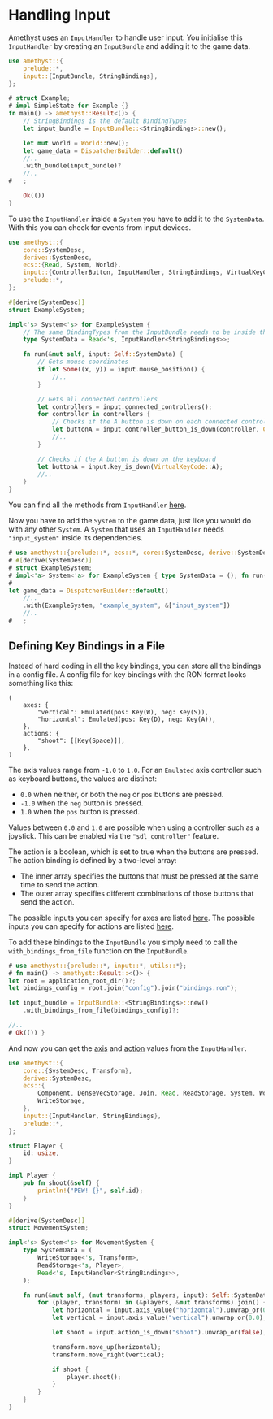 # Handling Input

Amethyst uses an `InputHandler` to handle user input.
You initialise this `InputHandler` by creating an `InputBundle` and adding it to the game data.

```rust ,edition2018,no_run,noplaypen
use amethyst::{
    prelude::*,
    input::{InputBundle, StringBindings},
};

# struct Example;
# impl SimpleState for Example {}
fn main() -> amethyst::Result<()> {
    // StringBindings is the default BindingTypes
    let input_bundle = InputBundle::<StringBindings>::new();

    let mut world = World::new();
    let game_data = DispatcherBuilder::default()
    //..
    .with_bundle(input_bundle)?
    //..
#   ;

    Ok(())
}
```

To use the `InputHandler` inside a `System` you have to add it to the `SystemData`. With this you can check for events from input devices.

```rust ,edition2018,no_run,noplaypen
use amethyst::{
    core::SystemDesc,
    derive::SystemDesc,
    ecs::{Read, System, World},
    input::{ControllerButton, InputHandler, StringBindings, VirtualKeyCode},
    prelude::*,
};

#[derive(SystemDesc)]
struct ExampleSystem;

impl<'s> System<'s> for ExampleSystem {
    // The same BindingTypes from the InputBundle needs to be inside the InputHandler
    type SystemData = Read<'s, InputHandler<StringBindings>>;

    fn run(&mut self, input: Self::SystemData) {
        // Gets mouse coordinates
        if let Some((x, y)) = input.mouse_position() {
            //..
        }

        // Gets all connected controllers
        let controllers = input.connected_controllers();
        for controller in controllers {
            // Checks if the A button is down on each connected controller
            let buttonA = input.controller_button_is_down(controller, ControllerButton::A);
            //..
        }

        // Checks if the A button is down on the keyboard
        let buttonA = input.key_is_down(VirtualKeyCode::A);
        //..
    }
}
```

You can find all the methods from `InputHandler` [here][input_ha].

Now you have to add the `System` to the game data, just like you would do with any other `System`. A `System` that uses an `InputHandler` needs `"input_system"` inside its dependencies.

```rust ,edition2018,no_run,noplaypen
# use amethyst::{prelude::*, ecs::*, core::SystemDesc, derive::SystemDesc};
# #[derive(SystemDesc)]
# struct ExampleSystem; 
# impl<'a> System<'a> for ExampleSystem { type SystemData = (); fn run(&mut self, _: ()) {}}
#
let game_data = DispatcherBuilder::default()
    //..
    .with(ExampleSystem, "example_system", &["input_system"])
    //..
#   ;
```

## Defining Key Bindings in a File

Instead of hard coding in all the key bindings, you can store all the bindings in a config file. A config file for key bindings with the RON format looks something like this:

```ron
(
    axes: {
        "vertical": Emulated(pos: Key(W), neg: Key(S)),
        "horizontal": Emulated(pos: Key(D), neg: Key(A)),
    },
    actions: {
        "shoot": [[Key(Space)]],
    },
)
```

The axis values range from `-1.0` to `1.0`. For an `Emulated` axis controller such as keyboard buttons, the values are distinct:

- `0.0` when neither, or both the `neg` or `pos` buttons are pressed.
- `-1.0` when the `neg` button is pressed.
- `1.0` when the `pos` button is pressed.

Values between `0.0` and `1.0` are possible when using a controller such as a joystick. This can be enabled via the `"sdl_controller"` feature.

The action is a boolean, which is set to true when the buttons are pressed. The action binding is defined by a two-level array:

- The inner array specifies the buttons that must be pressed at the same time to send the action.
- The outer array specifies different combinations of those buttons that send the action.

The possible inputs you can specify for axes are listed [here][in_axis]. The possible inputs you can specify for actions are listed [here][button].

To add these bindings to the `InputBundle` you simply need to call the `with_bindings_from_file` function on the `InputBundle`.

```rust ,edition2018,no_run,noplaypen
# use amethyst::{prelude::*, input::*, utils::*};
# fn main() -> amethyst::Result::<()> {
let root = application_root_dir()?;
let bindings_config = root.join("config").join("bindings.ron");

let input_bundle = InputBundle::<StringBindings>::new()
    .with_bindings_from_file(bindings_config)?;

//..
# Ok(()) }
```

And now you can get the [axis][axis_val] and [action][is_down] values from the `InputHandler`.

```rust ,edition2018,no_run,noplaypen
use amethyst::{
    core::{SystemDesc, Transform},
    derive::SystemDesc,
    ecs::{
        Component, DenseVecStorage, Join, Read, ReadStorage, System, World,
        WriteStorage,
    },
    input::{InputHandler, StringBindings},
    prelude::*,
};

struct Player {
    id: usize,
}

impl Player {
    pub fn shoot(&self) {
        println!("PEW! {}", self.id);
    }
}

#[derive(SystemDesc)]
struct MovementSystem;

impl<'s> System<'s> for MovementSystem {
    type SystemData = (
        WriteStorage<'s, Transform>,
        ReadStorage<'s, Player>,
        Read<'s, InputHandler<StringBindings>>,
    );

    fn run(&mut self, (mut transforms, players, input): Self::SystemData) {
        for (player, transform) in (&players, &mut transforms).join() {
            let horizontal = input.axis_value("horizontal").unwrap_or(0.0);
            let vertical = input.axis_value("vertical").unwrap_or(0.0);

            let shoot = input.action_is_down("shoot").unwrap_or(false);

            transform.move_up(horizontal);
            transform.move_right(vertical);

            if shoot {
                player.shoot();
            }
        }
    }
}
```

[axis_val]: https://docs.amethyst.rs/master/amethyst_input/struct.InputHandler.html#method.axis_value
[button]: https://docs.amethyst.rs/master/amethyst_input/enum.Button.html
[input_ha]: https://docs.amethyst.rs/master/amethyst_input/struct.InputHandler.html#methods
[in_axis]: https://docs.amethyst.rs/master/amethyst_input/enum.Axis.html
[is_down]: https://docs.amethyst.rs/master/amethyst_input/struct.InputHandler.html#method.action_is_down
